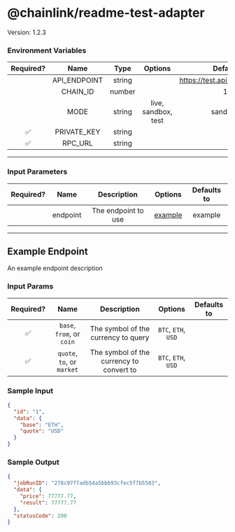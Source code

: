 # @chainlink/readme-test-adapter

Version: 1.2.3

### Environment Variables

| Required? |     Name     |  Type  |       Options       |            Default             |
| :-------: | :----------: | :----: | :-----------------: | :----------------------------: |
|           | API_ENDPOINT | string |                     | https://test.api.endpoint.link |
|           |   CHAIN_ID   | number |                     |               1                |
|           |     MODE     | string | live, sandbox, test |            sandbox             |
|    ✅     | PRIVATE_KEY  | string |                     |                                |
|    ✅     |   RPC_URL    | string |                     |                                |

---

### Input Parameters

| Required? |   Name   |     Description     |           Options            | Defaults to |
| :-------: | :------: | :-----------------: | :--------------------------: | :---------: |
|           | endpoint | The endpoint to use | [example](#Example-Endpoint) |   example   |

---

## Example Endpoint

An example endpoint description

### Input Params

| Required? |            Name            |               Description                |       Options       | Defaults to |
| :-------: | :------------------------: | :--------------------------------------: | :-----------------: | :---------: |
|    ✅     | `base`, `from`, or `coin`  |   The symbol of the currency to query    | `BTC`, `ETH`, `USD` |             |
|    ✅     | `quote`, `to`, or `market` | The symbol of the currency to convert to | `BTC`, `ETH`, `USD` |             |

### Sample Input

```json
{
  "id": "1",
  "data": {
    "base": "ETH",
    "quote": "USD"
  }
}
```

### Sample Output

```json
{
  "jobRunID": "278c97ffadb54a5bbb93cfec5f7b5503",
  "data": {
    "price": 77777.77,
    "result": 77777.77
  },
  "statusCode": 200
}
```
